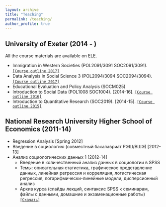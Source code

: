 ```yaml
---
layout: archive
title: "Teaching"
permalink: /teaching/
author_profile: true
---
```


<!-- {% include base_path %}

{% for post in site.teaching reversed %}
  {% include archive-single.html %}
{% endfor %} -->

## University of Exeter (2014 - )

All the course materials are available on ELE.

* Immigration in Western Societies (POL2091/3091 SOC2091/3091). [`[Course outline 2017]`](../filesteaching/soc2091outline.pdf)
* Data Analysis in Social Science 3 (POL2094/3094 SOC2094/3094). [`[Course outline 2017]`](../filesteaching/soc2094outline.pdf)
* Educational Evaluation and Policy Analysis (SOCM025)
* Introduction to Social Data (POL1008 SOC1004). [2014-16]. [`[Course outline 2016]`](../filesteaching/soc1004outline.pdf)
* Introduction to Quantitative Research (SOC2019). [2014-15]. [`[Course outline 2015]`](../filesteaching/soc2019outline.pdf)

## National Research University Higher School of Economics (2011-14)

* Regression Analysis [Spring 2012]
* Введение в социологию (совместный бакалавриат РЭШ/ВШЭ) [2012-13]
* Анализ социологических данных 1 [2012-14]
	+ Введение в количественный анализ данных в социологии в SPSS
	+ Темы: описательная статистика, графическое представление данных, линейная регрессия и корреляция, логистическая регрессия, логарифмически-линейные модели, дисперсионный анализ
	+ Архив курса (слайды лекций, синтаксис SPSS к семинарам, файлы с данными, домашние и экзаменационные работы) [`[Скачать]`](../filesteaching/hsedataanalysis.zip)